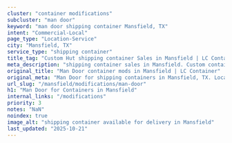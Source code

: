 ```yaml
---
cluster: "container modifications"
subcluster: "man door"
keyword: "man door shipping container Mansfield, TX"
intent: "Commercial-Local"
page_type: "Location-Service"
city: "Mansfield, TX"
service_type: "shipping container"
title_tag: "Custom Hut shipping container Sales in Mansfield | LC Container"
meta_description: "shipping container sales in Mansfield. Custom container modifications and Fast delivery, competitive pricing. Serving modifications area. Quote ID: V2B. Call (214) 524-4168 for your free quote today."
original_title: "Man Door container mods in Mansfield | LC Container"
original_meta: "Man Door for shipping containers in Mansfield, TX. Local fabrication & pro install. LC Container — Since 2003. Get a quote."
url_slug: "/mansfield/modifications/man-door"
h1: "Man Door for Containers in Mansfield"
internal_links: "/modifications"
priority: 3
notes: "NaN"
noindex: true
image_alt: "shipping container available for delivery in Mansfield"
last_updated: "2025-10-21"
---
```


<!-- TODO: Add unique city/inventory copy, images, and internal links here. -->
